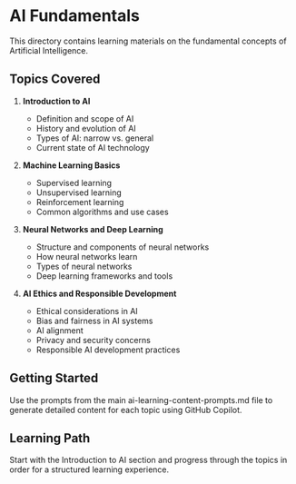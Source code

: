 # AI Fundamentals

This directory contains learning materials on the fundamental concepts of Artificial Intelligence.

## Topics Covered

1. **Introduction to AI**
   - Definition and scope of AI
   - History and evolution of AI
   - Types of AI: narrow vs. general
   - Current state of AI technology

2. **Machine Learning Basics**
   - Supervised learning
   - Unsupervised learning
   - Reinforcement learning
   - Common algorithms and use cases

3. **Neural Networks and Deep Learning**
   - Structure and components of neural networks
   - How neural networks learn
   - Types of neural networks
   - Deep learning frameworks and tools

4. **AI Ethics and Responsible Development**
   - Ethical considerations in AI
   - Bias and fairness in AI systems
   - AI alignment
   - Privacy and security concerns
   - Responsible AI development practices

## Getting Started

Use the prompts from the main ai-learning-content-prompts.md file to generate detailed content for each topic using GitHub Copilot.

## Learning Path

Start with the Introduction to AI section and progress through the topics in order for a structured learning experience.
